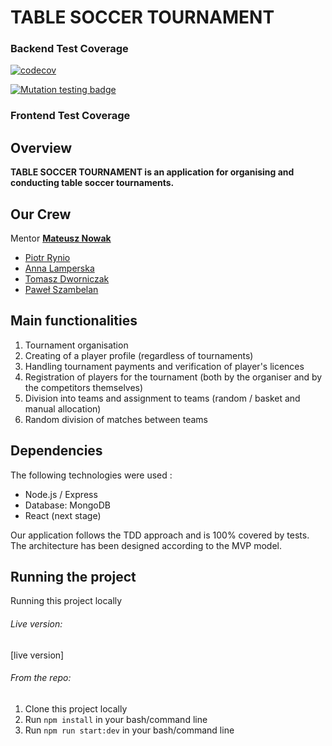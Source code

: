 # TABLE SOCCER TOURNAMENT


### Backend Test Coverage
[![codecov](https://codecov.io/gh/nowakprojects/CodersCamp2020.Project.FullStack-Node-React.TableSoccerTournaments/branch/develop/graph/badge.svg?token=CZ2VUMUK29)](https://codecov.io/gh/nowakprojects/CodersCamp2020.Project.FullStack-Node-React.TableSoccerTournaments)

[![Mutation testing badge](https://img.shields.io/endpoint?style=flat&url=https%3A%2F%2Fbadge-api.stryker-mutator.io%2Fgithub.com%2Fnowakprojects%2FCodersCamp2020.Project.FullStack-Node-React.TableSoccerTournaments%2Fdevelop)](https://dashboard.stryker-mutator.io/reports/github.com/nowakprojects/CodersCamp2020.Project.FullStack-Node-React.TableSoccerTournaments/develop)

### Frontend Test Coverage



## Overview

**TABLE SOCCER TOURNAMENT is an application for organising and conducting table soccer tournaments.**


## Our Crew

Mentor **[Mateusz Nowak](https://github.com/nowakprojects)**

- [Piotr Rynio](https://github.com/PiotrWR)
- [Anna Lamperska](https://github.com/lamparina)
- [Tomasz Dworniczak](https://github.com/tomdworniczak)
- [Paweł Szambelan](https://github.com/Szambelan)


## Main functionalities

1. Tournament organisation
2. Creating of a player profile (regardless of tournaments)
3. Handling tournament payments and verification of player's licences
4. Registration of players for the tournament (both by the organiser and by the competitors themselves)
5. Division into teams and assignment to teams (random / basket and manual allocation)
6. Random division of matches between teams


## Dependencies

The following technologies were used :

- Node.js / Express
- Database: MongoDB
- React (next stage)

Our application follows the TDD approach and is 100% covered by tests. The architecture has been designed according to the MVP model.


## Running the project

Running this project locally

###### Live version:

[live version]

###### From the repo:

1. Clone this project locally
2. Run `npm install` in your bash/command line
3. Run `npm run start:dev` in your bash/command line
